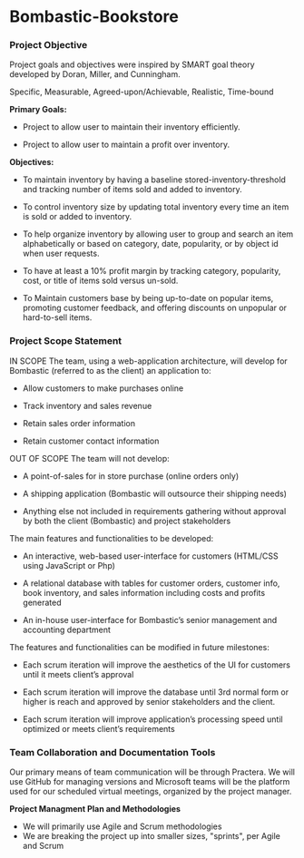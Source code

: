 # Bombastic-Bookstore
### **Project Objective** 

Project goals and objectives were inspired by SMART goal theory developed by Doran, Miller, and Cunningham.

Specific, Measurable, Agreed-upon/Achievable, Realistic, Time-bound

**Primary Goals:**

- Project to allow user to maintain their inventory efficiently.

- Project to allow user to maintain a profit over inventory.

**Objectives:** 

- To maintain inventory by having a baseline stored-inventory-threshold and tracking number of items sold and added to inventory.

- To control inventory size by updating total inventory every time an item is sold or added to inventory.

- To help organize inventory by allowing user to group and search an item alphabetically or based on category, date, popularity, or by object id when user requests.

- To have at least a 10% profit margin by tracking category, popularity, cost, or title of items sold versus un-sold.

- To Maintain customers base by being up-to-date on popular items, promoting customer feedback, and offering discounts on unpopular or hard-to-sell items.

### **Project Scope Statement**

IN SCOPE
The team, using a web-application architecture, will develop for Bombastic (referred to as the client) an application to:
-	Allow customers to make purchases online
  
- Track inventory and sales revenue
  
- Retain sales order information
  
-	Retain customer contact information

OUT OF SCOPE
The team will not develop:
-	A point-of-sales for in store purchase (online orders only)
  
-	A shipping application (Bombastic will outsource their shipping needs)

-	Anything else not included in requirements gathering without approval by both the client (Bombastic) and project stakeholders

The main features and functionalities to be developed:
-	An interactive, web-based user-interface for customers (HTML/CSS using JavaScript or Php)
  
-	A relational database with tables for customer orders, customer info, book inventory, and sales information including costs and profits generated
  
-	An in-house user-interface for Bombastic’s senior management and accounting department

The features and functionalities can be modified in future milestones:
-	Each scrum iteration will improve the aesthetics of the UI for customers until it meets client’s approval
  
-	Each scrum iteration will improve the database until 3rd normal form or higher is reach and approved by senior stakeholders and the client.
  
-	Each scrum iteration will improve application’s processing speed until optimized or meets client’s requirements

### **Team Collaboration and Documentation Tools**

Our primary means of team communication will be through Practera. We will use GitHub for managing versions and Microsoft teams will be the platform used for our scheduled virtual meetings, organized by the project manager.


**Project Managment Plan and Methodologies**
- We will primarily use Agile and Scrum methodologies
- We are breaking the project up into smaller sizes, "sprints", per Agile and Scrum
